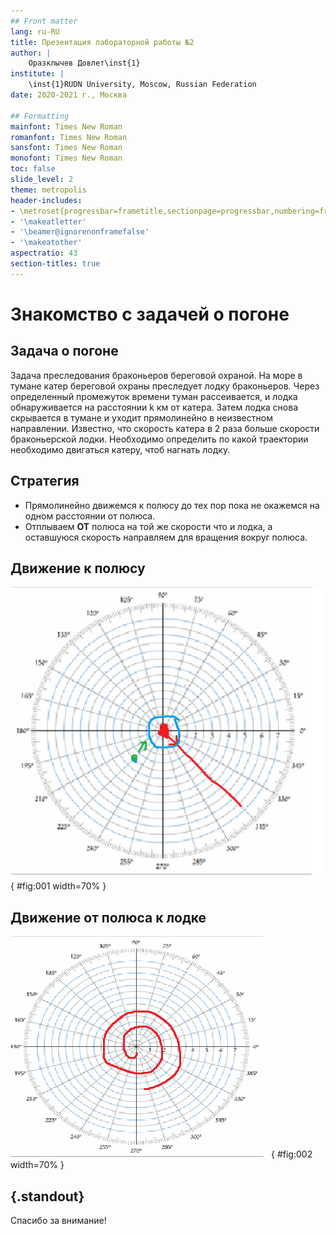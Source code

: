 ```yaml
---
## Front matter
lang: ru-RU
title: Презентация лабораторной работы №2
author: |
	Оразклычев Довлет\inst{1}
institute: |
	\inst{1}RUDN University, Moscow, Russian Federation
date: 2020-2021 г., Москва

## Formatting
mainfont: Times New Roman
romanfont: Times New Roman
sansfont: Times New Roman
monofont: Times New Roman
toc: false
slide_level: 2
theme: metropolis
header-includes:
- \metroset{progressbar=frametitle,sectionpage=progressbar,numbering=fraction}
- '\makeatletter'
- '\beamer@ignorenonframefalse'
- '\makeatother'
aspectratio: 43
section-titles: true
---
```


# Знакомство с задачей о погоне

## Задача о погоне

Задача преследования браконьеров береговой охраной. На море в тумане катер береговой охраны преследует лодку браконьеров. Через определенный промежуток времени туман рассеивается, и лодка обнаруживается на расстоянии k км от катера. Затем лодка снова скрывается в тумане и уходит прямолинейно в неизвестном направлении. Известно, что скорость катера в 2 раза больше скорости браконьерской лодки. Необходимо определить по какой траектории необходимо двигаться катеру, чтоб нагнать лодку.


## Стратегия

 - Прямолинейно движемся к полюсу до тех пор пока не окажемся на одном расстоянии от полюса.
 - Отплываем **ОТ** полюса на той же скорости что и лодка, а оставшуюся скорость направляем для вращения вокруг полюса. 



## Движение к полюсу


![](image/1.png){ #fig:001 width=70% }

## Движение от полюса к лодке

![](image/2.png){ #fig:002 width=70% }


## {.standout}

Спасибо за внимание!
